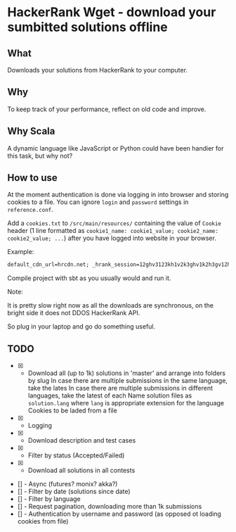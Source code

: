 # HackerRank Wget - download your sumbitted solutions offline

## What

Downloads your solutions from HackerRank to your computer.

## Why 

To keep track of your performance, reflect on old code and improve.

## Why Scala

A dynamic language like JavaScript or Python could have been handier for this task, but why not?


## How to use

At the moment authentication is done via logging in into browser and storing cookies to a file.
You can ignore `login` and `password` settings in `reference.conf`.

Add a `cookies.txt` to `/src/main/resources/` containing the value of `Cookie` header 
(1 line formatted as `cookie1_name: cookie1_value; cookie2_name: cookie2_value; ...`) 
after you have logged into website in your browser.

Example:
```txt
default_cdn_url=hrcdn.net; _hrank_session=12ghv3123kh1v2k3ghv1k2h3gv12hg3v12gh3v1; cdn_url=hrcdn.net; cdn_set=true; __utma=74197771.123123.1523563402.1523563402.1523563402.1; __utmc=123123123; ...
```

Compile project with sbt as you usually would and run it.

Note:

It is pretty slow right now as all the downloads are synchronous, 
on the bright side it does not DDOS HackerRank API. 

So plug in your laptop and go do something useful.

## TODO

 - [x] - Download all (up to 1k) solutions in 'master' and arrange into folders by slug
	In case there are multiple submissions in the same language, take the lates
	In case there are multiple submissions in different languages, take the latest of each
	Name solution files as `solution.lang` where `lang` is appropriate extension for the language
	Cookies to be laded from a file
 - [x] - Logging
 - [x] - Download description and test cases
 - [x] - Filter by status (Accepted/Failed)
 - [x] - Download all solutions in all contests
 - [] - Async (futures? monix? akka?)
 - [] - Filter by date (solutions since date)
 - [] - Filter by language
 - [] - Request pagination, downloading more than 1k submissions
 - [] - Authentication by username and password (as opposed ot loading cookies from file)
